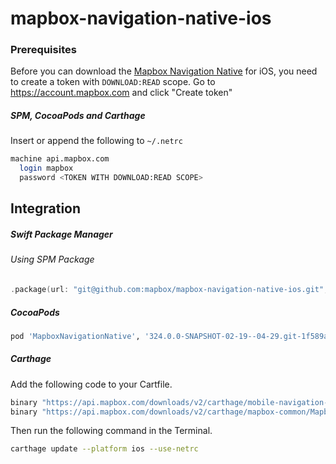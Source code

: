 # mapbox-navigation-native-ios

### Prerequisites

Before you can download the [Mapbox Navigation Native](https://github.com/mapbox/mapbox-navigation-native) for iOS, you need to create a token with `DOWNLOAD:READ` scope.
Go to https://account.mapbox.com and click "Create token"

##### SPM, CocoaPods and Carthage
Insert or append the following to `~/.netrc`

```bash
machine api.mapbox.com
  login mapbox
  password <TOKEN WITH DOWNLOAD:READ SCOPE>
```

## Integration

##### Swift Package Manager

###### Using SPM Package

```swift
.package(url: "git@github.com:mapbox/mapbox-navigation-native-ios.git", from: "324.0.0-SNAPSHOT-02-19--04-29.git-1f589ae-SNAPSHOT.0219T1616Z.24dc87e"),
```

##### CocoaPods

```ruby
pod 'MapboxNavigationNative', '324.0.0-SNAPSHOT-02-19--04-29.git-1f589ae-SNAPSHOT.0219T1616Z.24dc87e'
```

##### Carthage

Add the following code to your Cartfile.

```bash
binary "https://api.mapbox.com/downloads/v2/carthage/mobile-navigation-native/MapboxNavigationNative.json" == 324.0.0-SNAPSHOT-02-19--04-29.git-1f589ae-SNAPSHOT.0219T1616Z.24dc87e
binary "https://api.mapbox.com/downloads/v2/carthage/mapbox-common/MapboxCommon-ios.json" == 24.11.0-SNAPSHOT-02-19--04-29.git-1f589ae
```

Then run the following command in the Terminal.
```bash
carthage update --platform ios --use-netrc
```
